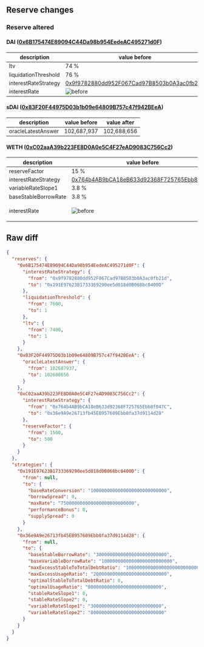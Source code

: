 ## Reserve changes

### Reserve altered

#### DAI ([0x6B175474E89094C44Da98b954EedeAC495271d0F](https://etherscan.io/address/0x6B175474E89094C44Da98b954EedeAC495271d0F))

| description | value before | value after |
| --- | --- | --- |
| ltv | 74 % | 0.01 % |
| liquidationThreshold | 76 % | 0.01 % |
| interestRateStrategy | [0x9f9782880dd952F067Cad97B8503b0A3ac0fb21d](https://etherscan.io/address/0x9f9782880dd952F067Cad97B8503b0A3ac0fb21d) | [0x191E97623B1733369290ee5d018d0B068bc0400D](https://etherscan.io/address/0x191E97623B1733369290ee5d018d0B068bc0400D) |
| interestRate | ![before](/.assets/bc11e5b92e27947ebc500895e90540b95b2b66a2.svg) | ![after](/.assets/bc11e5b92e27947ebc500895e90540b95b2b66a2.svg) |

#### sDAI ([0x83F20F44975D03b1b09e64809B757c47f942BEeA](https://etherscan.io/address/0x83F20F44975D03b1b09e64809B757c47f942BEeA))

| description | value before | value after |
| --- | --- | --- |
| oracleLatestAnswer | 102,687,937 | 102,688,656 |


#### WETH ([0xC02aaA39b223FE8D0A0e5C4F27eAD9083C756Cc2](https://etherscan.io/address/0xC02aaA39b223FE8D0A0e5C4F27eAD9083C756Cc2))

| description | value before | value after |
| --- | --- | --- |
| reserveFactor | 15 % | 5 % |
| interestRateStrategy | [0x764b4AB9bCA18eB633d92368F725765Ebb8f047C](https://etherscan.io/address/0x764b4AB9bCA18eB633d92368F725765Ebb8f047C) | [0x36e9A9e26713fb45EB957609Ebb0fa37d9114d28](https://etherscan.io/address/0x36e9A9e26713fb45EB957609Ebb0fa37d9114d28) |
| variableRateSlope1 | 3.8 % | 3 % |
| baseStableBorrowRate | 3.8 % | 3 % |
| interestRate | ![before](/.assets/6747e3b5adc7a63d169daf26756fbbc8cc8e1802.svg) | ![after](/.assets/8b2de7113791e0c12220a037d370b57b6da59d02.svg) |

## Raw diff

```json
{
  "reserves": {
    "0x6B175474E89094C44Da98b954EedeAC495271d0F": {
      "interestRateStrategy": {
        "from": "0x9f9782880dd952F067Cad97B8503b0A3ac0fb21d",
        "to": "0x191E97623B1733369290ee5d018d0B068bc0400D"
      },
      "liquidationThreshold": {
        "from": 7600,
        "to": 1
      },
      "ltv": {
        "from": 7400,
        "to": 1
      }
    },
    "0x83F20F44975D03b1b09e64809B757c47f942BEeA": {
      "oracleLatestAnswer": {
        "from": 102687937,
        "to": 102688656
      }
    },
    "0xC02aaA39b223FE8D0A0e5C4F27eAD9083C756Cc2": {
      "interestRateStrategy": {
        "from": "0x764b4AB9bCA18eB633d92368F725765Ebb8f047C",
        "to": "0x36e9A9e26713fb45EB957609Ebb0fa37d9114d28"
      },
      "reserveFactor": {
        "from": 1500,
        "to": 500
      }
    }
  },
  "strategies": {
    "0x191E97623B1733369290ee5d018d0B068bc0400D": {
      "from": null,
      "to": {
        "baseRateConversion": "1000000000000000000000000000",
        "borrowSpread": 0,
        "maxRate": "750000000000000000000000000",
        "performanceBonus": 0,
        "supplySpread": 0
      }
    },
    "0x36e9A9e26713fb45EB957609Ebb0fa37d9114d28": {
      "from": null,
      "to": {
        "baseStableBorrowRate": "30000000000000000000000000",
        "baseVariableBorrowRate": "10000000000000000000000000",
        "maxExcessStableToTotalDebtRatio": "1000000000000000000000000000",
        "maxExcessUsageRatio": "200000000000000000000000000",
        "optimalStableToTotalDebtRatio": 0,
        "optimalUsageRatio": "800000000000000000000000000",
        "stableRateSlope1": 0,
        "stableRateSlope2": 0,
        "variableRateSlope1": "30000000000000000000000000",
        "variableRateSlope2": "800000000000000000000000000"
      }
    }
  }
}
```